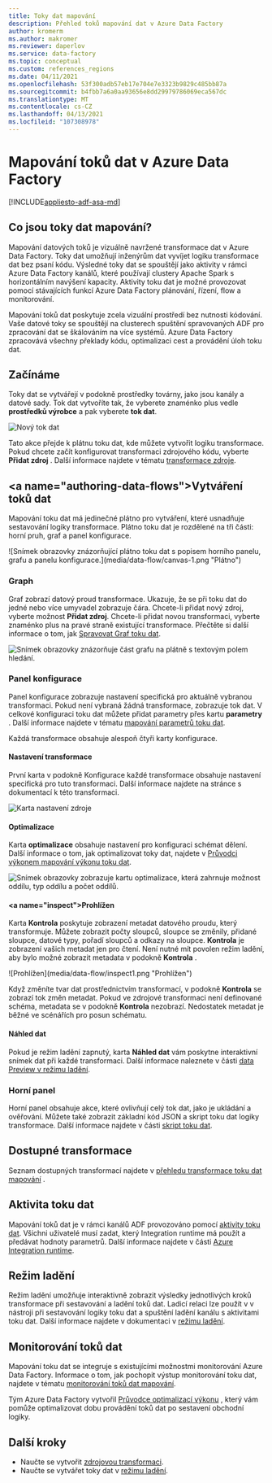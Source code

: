 ```yaml
---
title: Toky dat mapování
description: Přehled toků mapování dat v Azure Data Factory
author: kromerm
ms.author: makromer
ms.reviewer: daperlov
ms.service: data-factory
ms.topic: conceptual
ms.custom: references_regions
ms.date: 04/11/2021
ms.openlocfilehash: 53f300adb57eb17e704e7e3323b9829c485bb87a
ms.sourcegitcommit: b4fbb7a6a0aa93656e8dd29979786069eca567dc
ms.translationtype: MT
ms.contentlocale: cs-CZ
ms.lasthandoff: 04/13/2021
ms.locfileid: "107308978"
---
```

# <a name="mapping-data-flows-in-azure-data-factory"></a>Mapování toků dat v Azure Data Factory

[!INCLUDE[appliesto-adf-asa-md](includes/appliesto-adf-asa-md.md)]

## <a name="what-are-mapping-data-flows"></a>Co jsou toky dat mapování?

Mapování datových toků je vizuálně navržené transformace dat v Azure Data Factory. Toky dat umožňují inženýrům dat vyvíjet logiku transformace dat bez psaní kódu. Výsledné toky dat se spouštějí jako aktivity v rámci Azure Data Factory kanálů, které používají clustery Apache Spark s horizontálním navýšení kapacity. Aktivity toku dat je možné provozovat pomocí stávajících funkcí Azure Data Factory plánování, řízení, flow a monitorování.

Mapování toků dat poskytuje zcela vizuální prostředí bez nutnosti kódování. Vaše datové toky se spouštějí na clusterech spuštění spravovaných ADF pro zpracování dat se škálováním na více systémů. Azure Data Factory zpracovává všechny překlady kódu, optimalizaci cest a provádění úloh toku dat.

## <a name="getting-started"></a>Začínáme

Toky dat se vytvářejí v podokně prostředky továrny, jako jsou kanály a datové sady. Tok dat vytvoříte tak, že vyberete znaménko plus vedle **prostředků výrobce** a pak vyberete **tok dat**. 

![Nový tok dat](media/data-flow/new-data-flow.png)

Tato akce přejde k plátnu toku dat, kde můžete vytvořit logiku transformace. Pokud chcete začít konfigurovat transformaci zdrojového kódu, vyberte **Přidat zdroj** . Další informace najdete v tématu [transformace zdroje](data-flow-source.md).

## <a name="authoring-data-flows&quot;></a>Vytváření toků dat

Mapování toku dat má jedinečné plátno pro vytváření, které usnadňuje sestavování logiky transformace. Plátno toku dat je rozdělené na tři části: horní pruh, graf a panel konfigurace. 

![Snímek obrazovky znázorňující plátno toku dat s popisem horního panelu, grafu a panelu konfigurace.](media/data-flow/canvas-1.png &quot;Plátno")

### <a name="graph"></a>Graph

Graf zobrazí datový proud transformace. Ukazuje, že se při toku dat do jedné nebo více umyvadel zobrazuje čára. Chcete-li přidat nový zdroj, vyberte možnost **Přidat zdroj**. Chcete-li přidat novou transformaci, vyberte znaménko plus na pravé straně existující transformace. Přečtěte si další informace o tom, jak [Spravovat Graf toku dat](concepts-data-flow-manage-graph.md).

![Snímek obrazovky znázorňuje část grafu na plátně s textovým polem hledání.](media/data-flow/canvas-2.png)

### <a name="configuration-panel"></a>Panel konfigurace

Panel konfigurace zobrazuje nastavení specifická pro aktuálně vybranou transformaci. Pokud není vybraná žádná transformace, zobrazuje tok dat. V celkové konfiguraci toku dat můžete přidat parametry přes kartu **parametry** . Další informace najdete v tématu [mapování parametrů toku dat](parameters-data-flow.md).

Každá transformace obsahuje alespoň čtyři karty konfigurace.

#### <a name="transformation-settings"></a>Nastavení transformace

První karta v podokně Konfigurace každé transformace obsahuje nastavení specifická pro tuto transformaci. Další informace najdete na stránce s dokumentací k této transformaci.

![Karta nastavení zdroje](media/data-flow/source1.png "Karta nastavení zdroje")

#### <a name="optimize"></a>Optimalizace

Karta **optimalizace** obsahuje nastavení pro konfiguraci schémat dělení. Další informace o tom, jak optimalizovat toky dat, najdete v [Průvodci výkonem mapování výkonu toku dat](concepts-data-flow-performance.md).

![Snímek obrazovky zobrazuje kartu optimalizace, která zahrnuje možnost oddílu, typ oddílu a počet oddílů.](media/data-flow/optimize.png)

#### <a name="inspect&quot;></a>Prohlížen

Karta **Kontrola** poskytuje zobrazení metadat datového proudu, který transformuje. Můžete zobrazit počty sloupců, sloupce se změnily, přidané sloupce, datové typy, pořadí sloupců a odkazy na sloupce. **Kontrola** je zobrazení vašich metadat jen pro čtení. Není nutné mít povolen režim ladění, aby bylo možné zobrazit metadata v podokně **Kontrola** .

![Prohlížen](media/data-flow/inspect1.png &quot;Prohlížen")

Když změníte tvar dat prostřednictvím transformací, v podokně **Kontrola** se zobrazí tok změn metadat. Pokud ve zdrojové transformaci není definované schéma, metadata se v podokně **Kontrola** nezobrazí. Nedostatek metadat je běžné ve scénářích pro posun schématu.

#### <a name="data-preview"></a>Náhled dat

Pokud je režim ladění zapnutý, karta **Náhled dat** vám poskytne interaktivní snímek dat při každé transformaci. Další informace naleznete v části [data Preview v režimu ladění](concepts-data-flow-debug-mode.md#data-preview).

### <a name="top-bar"></a>Horní panel

Horní panel obsahuje akce, které ovlivňují celý tok dat, jako je ukládání a ověřování. Můžete také zobrazit základní kód JSON a skript toku dat logiky transformace. Další informace najdete v části [skript toku dat](data-flow-script.md).

## <a name="available-transformations"></a>Dostupné transformace

Seznam dostupných transformací najdete v [přehledu transformace toku dat mapování](data-flow-transformation-overview.md) .

## <a name="data-flow-activity"></a>Aktivita toku dat

Mapování toků dat je v rámci kanálů ADF provozováno pomocí [aktivity toku dat](control-flow-execute-data-flow-activity.md). Všichni uživatelé musí zadat, který Integration runtime má použít a předávat hodnoty parametrů. Další informace najdete v části [Azure Integration runtime](concepts-integration-runtime.md#azure-integration-runtime).

## <a name="debug-mode"></a>Režim ladění

Režim ladění umožňuje interaktivně zobrazit výsledky jednotlivých kroků transformace při sestavování a ladění toků dat. Ladicí relaci lze použít v v nástroji při sestavování logiky toku dat a spuštění ladění kanálu s aktivitami toku dat. Další informace najdete v dokumentaci v [režimu ladění](concepts-data-flow-debug-mode.md).

## <a name="monitoring-data-flows"></a>Monitorování toků dat

Mapování toku dat se integruje s existujícími možnostmi monitorování Azure Data Factory. Informace o tom, jak pochopit výstup monitorování toku dat, najdete v tématu [monitorování toků dat mapování](concepts-data-flow-monitoring.md).

Tým Azure Data Factory vytvořil [Průvodce optimalizací výkonu](concepts-data-flow-performance.md) , který vám pomůže optimalizovat dobu provádění toků dat po sestavení obchodní logiky.

## <a name="next-steps"></a>Další kroky

* Naučte se vytvořit [zdrojovou transformaci](data-flow-source.md).
* Naučte se vytvářet toky dat v [režimu ladění](concepts-data-flow-debug-mode.md).
